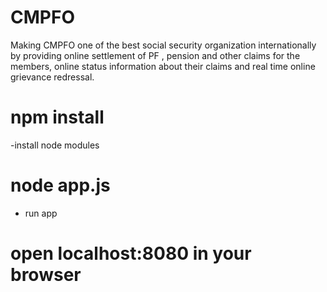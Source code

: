 # CMPFO
Making CMPFO one of the best social security organization internationally by providing online settlement of PF , pension and other claims for the members, online status information about their claims and real time online grievance redressal.

# npm install 
-install node modules
# node app.js 
- run app
# open localhost:8080 in your browser 
